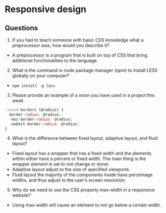 # Responsive design

## Questions

1. If you had to teach someone with basic CSS knowledge what a preprocessor was, how would you describe it?
* A preprocessor is a program that is built on top of CSS that bring additional functionalities to the language.
2. What is the command in node package manager (npm) to install LESS globally on your computer?
* `npm install -g less`
3. Please provide an example of a mixin you have used in a project this week.
```javascript
.round-borders (@radius) {
  border-radius: @radius;
  -moz-border-radius: @radius;
  -webkit-border-radius: @radius;
}
```
4. What is the difference between fixed layout, adaptive layout, and fluid layout?
* Fixed layout has a wrapper that has a fixed width and the elements within either have a percent or fixed width. The main thing is the wrapper element is set to not change or move.
* Adaptive layout adjust to the size of specified viewports.
* Fluid layout the majority of the components inside have percentage widths, and thus adjust to the user’s screen resolution.
5. Why do we need to use the CSS property max-width in a responsive website?
* Using max-width will cause an element to not go below a certain width.

